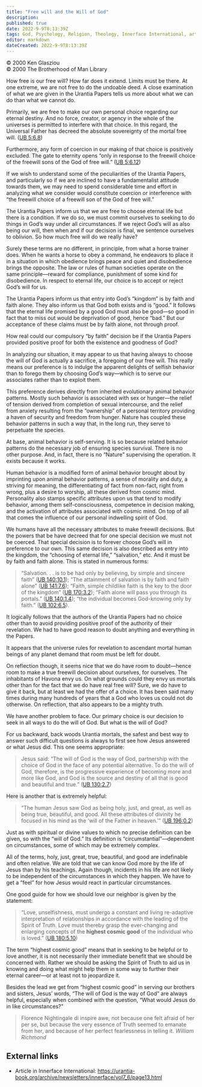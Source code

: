 ```yaml
---
title: "Free will and the Will of God"
description: 
published: true
date: 2022-9-9T8:13:39Z
tags: God, Psychology, Religion, Theology, Innerface International, article
editor: markdown
dateCreated: 2022-9-9T8:13:39Z
---
```


<p class="v-card v-sheet theme--light grey lighten-3 px-2">© 2000 Ken Glasziou<br>© 2000 The Brotherhood of Man Library</p>

How free is our free will? How far does it extend. Limits must be there. At one extreme, we are not free to do the undoable deed. A close examination of what we are given in the Urantia Papers tells us more about what we can do than what we cannot do.

Primarily, we are free to make our own personal choice regarding our eternal destiny. And no force, creator, or agency in the whole of the universes is permitted to interfere with that choice. In this regard, the Universal Father has decreed the absolute sovereignty of the mortal free will. ([UB 5:6.8](/en/The_Urantia_Book/5#p6_8))

Furthermore, any form of coercion in our making of that choice is positively excluded. The gate to eternity opens “only in response to the freewill choice of the freewill sons of the God of free will.” ([UB 5:6.12](/en/The_Urantia_Book/5#p6_12))

If we wish to understand some of the peculiarities of the Urantia Papers, and particularly so if we are inclined to have a fundamentalist attitude towards them, we may need to spend considerable time and effort in analyzing what we consider would constitute coercion or interference with “the freewill choice of a freewill son of the God of free will.”

The Urantia Papers inform us that we are free to choose eternal life but there is a condition. If we do so, we must commit ourselves to seeking to do things in God’s way under all circumstances. If we reject God’s will as also being our will, then when and if our decision is final, we sentence ourselves to oblivion. So how much free will do we really have?

Surely these terms are no different, in principle, from what a horse trainer does. When he wants a horse to obey a command, he endeavors to place it in a situation in which obedience brings peace and quiet and disobedience brings the opposite. The law or rules of human societies operate on the same principle—reward for compliance, punishment of some kind for disobedience. In respect to eternal life, our choice is to accept or reject God’s will for us.

The Urantia Papers inform us that entry into God’s “kingdom” is by faith and faith alone. They also inform us that God both exists and is “good.” It follows that the eternal life promised by a good God must also be good—so good in fact that to miss out would be deprivation of good, hence “bad.” But our acceptance of these claims must be by faith alone, not through proof.

How real could our compulsory “by faith” decision be if the Urantia Papers provided positive proof for both the existence and goodness of God?

In analyzing our situation, it may appear to us that having always to choose the will of God is actually a sacrifice, a foregoing of our free will. This really means our preference is to indulge the apparent delights of selfish behavior than to forego them by choosing God’s way—which is to serve our associates rather than to exploit them.

This preference derives directly from inherited evolutionary animal behavior patterns. Mostly such behavior is associated with sex or hunger—the relief of tension derived from completion of sexual intercourse, and the relief from anxiety resulting from the “ownership” of a personal territory providing a haven of security and freedom from hunger. Nature has coupled these behavior patterns in such a way that, in the long run, they serve to perpetuate the species.

At base, animal behavior is self-serving. It is so because related behavior patterns do the necessary job of ensuring species survival. There is no other purpose. And, in fact, there is no “Nature” supervising the operation. It exists because it works.

Human behavior is a modified form of animal behavior brought about by imprinting upon animal behavior patterns, a sense of morality and duty, a striving for meaning, the differentiating of fact from non-fact, right from wrong, plus a desire to worship, all these derived from cosmic mind. Personality also stamps specific attributes upon us that tend to modify behavior, among them self-consciousness, competence in decision making, and the activation of attributes associated with cosmic mind. On top of all that comes the influence of our personal indwelling spirit of God.

We humans have all the necessary attributes to make freewill decisions. But the powers that be have decreed that for one special decision we must not be coerced. That special decision is to forever choose God’s will in preference to our own. This same decision is also described as entry into the kingdom, the “choosing of eternal life,” “salvation,” etc. And it must be by faith and faith alone. This is stated in numerous forms:

> “Salvation. . . is to be had only by believing, by simple and sincere faith” ([UB 140:10.1](/en/The_Urantia_Book/140#p10_1)); “The attainment of salvation is by faith and faith alone” ([UB 141:7.6](/en/The_Urantia_Book/141#p7_6)); “Faith, simple childlike faith is the key to the door of the kingdom” ([UB 170:3.2](/en/The_Urantia_Book/170#p3_2)); “Faith alone will pass you through its portals.” ([UB 140:1.4](/en/The_Urantia_Book/140#p1_4)); “the individual becomes God-knowing only by faith.” ([UB 102:6.5](/en/The_Urantia_Book/102#p6_5)).

It logically follows that the authors of the Urantia Papers had no choice other than to avoid providing positive proof of the authority of their revelation. We had to have good reason to doubt anything and everything in the Papers.

It appears that the universe rules for revelation to ascendant mortal human beings of any planet demand that room must be left for doubt.

On reflection though, it seems nice that we do have room to doubt—hence room to make a true freewill decision about ourselves, for ourselves. The inhabitants of Havona envy us. On what grounds could they envy us mortals other than for the fact that we do have real free will? Sure, we do have to give it back, but at least we had the offer of a choice. It has been said many times during many hundreds of years that a God who loves us could not do otherwise. On reflection, that also appears to be a mighty truth.

We have another problem to face. Our primary choice is our decision to seek in all ways to do the will of God. But what is the will of God?

For us backward, back woods Urantia mortals, the safest and best way to answer such difficult questions is always to first see how Jesus answered or what Jesus did. This one seems appropriate:

> Jesus said: “The will of God is the way of God, partnership with the choice of God in the face of any potential alternative. To do the will of God, therefore, is the progressive experience of becoming more and more like God, and God is the source and destiny of all that is good and beautiful and true.” ([UB 130:2.7](/en/The_Urantia_Book/130#p2_7))

Here is another that is extremely helpful:

> “The human Jesus saw God as being holy, just, and great, as well as being true, beautiful, and good. All these attributes of divinity he focused in his mind as the ‘will of the Father in heaven.’” ([UB 196:0.2](/en/The_Urantia_Book/196#p0_2))

Just as with spiritual or divine values to which no precise definition can be given, so with the “will of God.” Its definition is “circumstantial”—dependent on circumstances, some of which may be extremely complex.

All of the terms, holy, just, great, true, beautiful, and good are indefinable and often relative. We are told that we can know God more by the life of Jesus than by his teachings. Again though, incidents in his life are not likely to be independent of the circumstances in which they happen. We have to get a “feel” for how Jesus would react in particular circumstances.

One good guide for how we should love our neighbor is given by the statement:

> “Love, unselfishness, must undergo a constant and living re-adaptive interpretation of relationships in accordance with the leading of the Spirit of Truth. Love must thereby grasp the ever-changing and enlarging concepts of the **highest cosmic good** of the individual who is loved.” ([UB 180:5.10](/en/The_Urantia_Book/180#p5_10))

The term “highest cosmic good” means that in seeking to be helpful or to love another, it is not necessarily their immediate benefit that we should be concerned with. Rather we should be asking the Spirit of Truth to aid us in knowing and doing what might help them in some way to further their eternal career—or at least not to jeopardize it.

Besides the lead we get from “highest cosmic good” in serving our brothers and sisters, Jesus’ words, “The will of God is the way of God” are always helpful, especially when combined with the question, “What would Jesus do in like circumstances?”

> Florence Nightingale di inspire awe, not because one felt afraid of her per se, but because the very essence of Truth seemed to emanate from her, and because of her perfect fearlessness in telling it.
> _William Richmond_

## External links

- Article in Innerface International: https://urantia-book.org/archive/newsletters/innerface/vol7_6/page13.html


